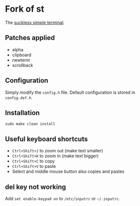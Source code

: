 # Fork of st

The [suckless simple terminal](https://st.suckless.org/). 

## Patches applied

+ alpha
+ clipboard 
+ newterm
+ scrollback 

## Configuration

Simply modify the `config.h` file. 
Default configuration is stored in `config.def.h`.

## Installation

```
sudo make clean install
```

## Useful keyboard shortcuts

+ `Ctrl+Shift+J` to zoom out (make text smaller)
+ `Ctrl+Shift+K` to zoom in (make text bigger)
+ `Ctrl+Shift+C` to copy
+ `Ctrl+Shift+V` to paste
+ Select and middle mouse button also copies and pastes

## del key not working
Add `set enable-keypad on` to `/etc/inputrc` or `~/.inputrc`.
